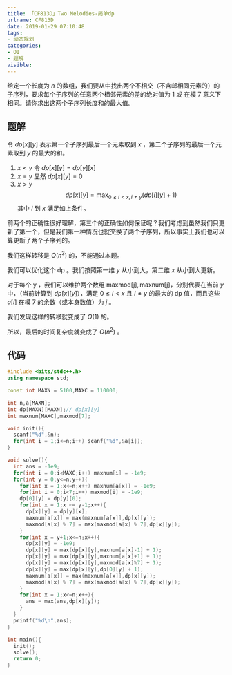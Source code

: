 ```yaml
---
title: 「CF813D」Two Melodies-简单dp
urlname: CF813D
date: 2019-01-29 07:10:48
tags:
- 动态规划
categories: 
- OI
- 题解
visible:
---
```


给定一个长度为 $n$ 的数组，我们要从中找出两个不相交（不含邮相同元素的）的子序列，要求每个子序列的任意两个相邻元素的差的绝对值为 $1$ 或 在模 $7$ 意义下相同。请你求出这两个子序列长度和的最大值。

<!-- more -->

## 题解

令 $dp[x][y]$ 表示第一个子序列最后一个元素取到 $x$ ，第二个子序列的最后一个元素取到 $y$ 的最大的和。

1. $x < y$ 
令 $dp[x][y] = dp[y][x]$
2. $x = y$
显然 $dp[x][y] = 0$
3. $x > y$
$$
dp[x][y] = \max_{0 \le i < x,i \neq y}(dp[i][y]+1)
$$
其中 $i$ 到 $x$ 满足如上条件。

前两个的正确性很好理解，第三个的正确性如何保证呢？我们考虑到虽然我们只更新了第一个，但是我们第一种情况也就交换了两个子序列，所以事实上我们也可以算更新了两个子序列的。

我们这样转移是 $O(n^3)$ 的，不能通过本题。

我们可以优化这个 dp 。我们按照第一维 $y$ 从小到大，第二维 $x$ 从小到大更新。

对于每个 y ，我们可以维护两个数组 $\text{maxmod[j]},\text{maxnum[j]}$，分别代表在当前 $y$ 中，（当前计算到 $dp[x][y]$），满足 $0 \le i < x$ 且 $i \neq y$ 的最大的 dp 值，而且这些 $a[i]$ 在模 7 的余数（或本身数值）为 $j$ 。

我们发现这样的转移就变成了 $O(1)$ 的。

所以，最后的时间复杂度就变成了 $O(n^2)$ 。 

## 代码


```cpp
#include <bits/stdc++.h>
using namespace std;

const int MAXN = 5100,MAXC = 110000;

int n,a[MAXN];
int dp[MAXN][MAXN];// dp[x][y]
int maxnum[MAXC],maxmod[7];

void init(){
  scanf("%d",&n);
  for(int i = 1;i<=n;i++) scanf("%d",&a[i]);
}

void solve(){
  int ans = -1e9;
  for(int i = 0;i<MAXC;i++) maxnum[i] = -1e9;
  for(int y = 0;y<=n;y++){
    for(int x = 1;x<=n;x++) maxnum[a[x]] = -1e9;
    for(int i = 0;i<7;i++) maxmod[i] = -1e9;
    dp[0][y] = dp[y][0];
    for(int x = 1;x <= y-1;x++){
      dp[x][y] = dp[y][x];
      maxnum[a[x]] = max(maxnum[a[x]],dp[x][y]);
      maxmod[a[x] % 7] = max(maxmod[a[x] % 7],dp[x][y]);
    }
    for(int x = y+1;x<=n;x++){
      dp[x][y] = -1e9;
      dp[x][y] = max(dp[x][y],maxnum[a[x]-1] + 1);
      dp[x][y] = max(dp[x][y],maxnum[a[x]+1] + 1);
      dp[x][y] = max(dp[x][y],maxmod[a[x]%7] + 1);
      dp[x][y] = max(dp[x][y],dp[0][y] + 1);
      maxnum[a[x]] = max(maxnum[a[x]],dp[x][y]);
      maxmod[a[x] % 7] = max(maxmod[a[x] % 7],dp[x][y]);   
    }
    for(int x = 1;x<=n;x++){
      ans = max(ans,dp[x][y]);
    }
  }
  printf("%d\n",ans);
}

int main(){
  init();
  solve();
  return 0;
}
```

